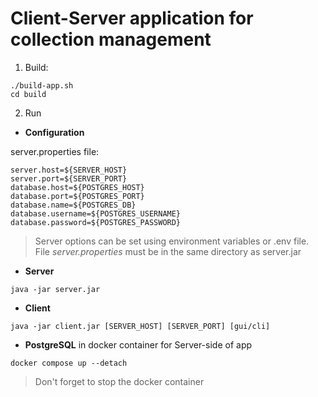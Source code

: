 # Client-Server application for collection management


1. Build:
```shell
./build-app.sh
cd build
```
2. Run
- **Configuration**

server.properties file:
```
server.host=${SERVER_HOST}
server.port=${SERVER_PORT}
database.host=${POSTGRES_HOST}
database.port=${POSTGRES_PORT}
database.name=${POSTGRES_DB}
database.username=${POSTGRES_USERNAME}
database.password=${POSTGRES_PASSWORD}
```
> Server options can be set using environment variables or .env file. File *server.properties* must be in the same directory as server.jar
- **Server**
```shell
java -jar server.jar
```
- **Client**
```shell
java -jar client.jar [SERVER_HOST] [SERVER_PORT] [gui/cli]
```

- **PostgreSQL** in docker container for Server-side of app
```shell
docker compose up --detach
```
> Don't forget to stop the docker container
